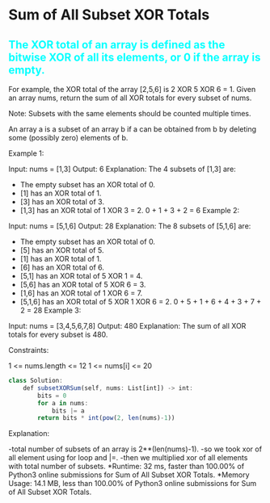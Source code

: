 # Sum of All Subset XOR Totals
<h2 style="color:aqua">The XOR total of an array is defined as the bitwise XOR of all its elements, or 0 if the array is empty.</h2>
For example, the XOR total of the array [2,5,6] is 2 XOR 5 XOR 6 = 1.
Given an array nums, return the sum of all XOR totals for every subset of nums. 

Note: Subsets with the same elements should be counted multiple times.

An array a is a subset of an array b if a can be obtained from b by deleting some (possibly zero) elements of b.

 

Example 1:

Input: nums = [1,3]
Output: 6
Explanation: The 4 subsets of [1,3] are:
- The empty subset has an XOR total of 0.
- [1] has an XOR total of 1.
- [3] has an XOR total of 3.
- [1,3] has an XOR total of 1 XOR 3 = 2.
0 + 1 + 3 + 2 = 6
Example 2:

Input: nums = [5,1,6]
Output: 28
Explanation: The 8 subsets of [5,1,6] are:
- The empty subset has an XOR total of 0.
- [5] has an XOR total of 5.
- [1] has an XOR total of 1.
- [6] has an XOR total of 6.
- [5,1] has an XOR total of 5 XOR 1 = 4.
- [5,6] has an XOR total of 5 XOR 6 = 3.
- [1,6] has an XOR total of 1 XOR 6 = 7.
- [5,1,6] has an XOR total of 5 XOR 1 XOR 6 = 2.
0 + 5 + 1 + 6 + 4 + 3 + 7 + 2 = 28
Example 3:

Input: nums = [3,4,5,6,7,8]
Output: 480
Explanation: The sum of all XOR totals for every subset is 480.
 

Constraints:

1 <= nums.length <= 12
1 <= nums[i] <= 20

```javascript
class Solution:
    def subsetXORSum(self, nums: List[int]) -> int:
        bits = 0
        for a in nums:
            bits |= a
        return bits * int(pow(2, len(nums)-1))
```
Explanation:

-total number of subsets of an array is 2**(len(nums)-1).
-so we took xor of all element using for loop and |=.
-then we multiplied xor of all elements with total number of subsets.
*Runtime: 32 ms, faster than 100.00% of Python3 online submissions for Sum of All Subset XOR Totals.
*Memory Usage: 14.1 MB, less than 100.00% of Python3 online submissions for Sum of All Subset XOR Totals.

